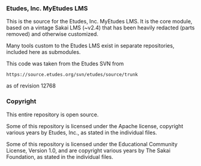 ### Etudes, Inc. MyEtudes LMS

This is the source for the Etudes, Inc. MyEtudes LMS.  It is the core module,
based on a vintage Sakai LMS (~v2.4) that has been heavily redacted (parts removed)
and otherwise customized.

Many tools custom to the Etudes LMS exist in separate repositories, included here
as submodules.

 This code was taken from the Etudes SVN from

 ```https://source.etudes.org/svn/etudes/source/trunk```

as of revision 12768

### Copyright

This entire repository is open source.

Some of this repository is licensed under the Apache license, copyright various years by Etudes, Inc., as stated in the individual files.

Some of this repository is licensed under the Educational Community License, Version 1.0, and are copyright various years by The Sakai Foundation, as stated in the individual files.
